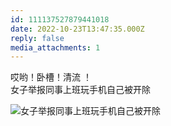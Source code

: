 ```yaml
---
id: 111137527879441018
date: 2022-10-23T13:47:35.000Z
reply: false
media_attachments: 1
---
```


哎哟！卧槽！清流 ！  
女子举报同事上班玩手机自己被开除

![女子举报同事上班玩手机自己被开除](https://files.e5n.cc/media_attachments/files/115/093/120/553/991/508/original/442793a33c0791a3.jpg)
